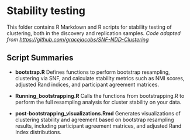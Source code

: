 # Stability testing
This folder contains R Markdown and R scripts for stability testing of clustering, both in the discovery and replication samples.
*Code adapted from https://github.com/gracejacobs/SNF-NDD-Clustering*

## Script Summaries
- **bootstrap.R** Defines functions to perform bootstrap resampling, clustering via SNF, and calculate stability metrics such as NMI scores, adjusted Rand indices, and participant agreement matrices.

- **Running_bootstrapping.R** Calls the functions from bootstrapping.R to perform the full resampling analysis for cluster stability on your data.

- **post-bootstrapping_visualizations.Rmd** Generates visualizations of clustering stability and agreement based on bootstrap resampling results, including participant agreement matrices, and adjusted Rand Index distributions.
